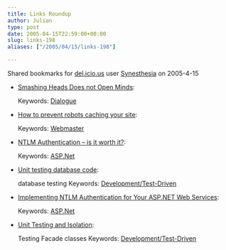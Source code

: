 ```yaml
---
title: Links Roundup
author: Julian
type: post
date: 2005-04-15T22:59:00+00:00
slug: links-198 
aliases: ["/2005/04/15/links-198"]

---
```

Shared bookmarks for [del.icio.us][1] user  [Synesthesia][2] on 2005-4-15

  * [Smashing Heads Does not Open Minds][3]:
   
    Keywords: [Dialogue][4]
  * [How to prevent robots caching your site][5]:
   
    Keywords: [Webmaster][6]
  * [NTLM Authentication &#8211; is it worth it?][7]:
   
    Keywords: [ASP.Net][8]
  * [Unit testing database code][9]:
  
    database testing Keywords: [Development/Test-Driven][10]
  * [Implementing NTLM Authentication for Your ASP.NET Web Services][11]:
   
    Keywords: [ASP.Net][8]
  * [Unit Testing and Isolation][12]:
  
    Testing Facade classes Keywords: [Development/Test-Driven][10]

 [1]: https://del.icio.us/
 [2]: https://del.icio.us/synesthesia
 [3]: https://blog.contentious.com/archives/2005/04/14/smashing-heads-does-not-open-minds "https://blog.contentious.com/archives/2005/04/14/smashing-heads-does-not-open-minds"
 [4]: https://del.icio.us/synesthesia/Dialogue
 [5]: https://blog.taragana.com/index.php/archive/how-to-prevent-robots-google-bot-msnbot-yahoo-slurp-etc-from-displaying-cached-pages-of-your-site/ "https://blog.taragana.com/index.php/archive/how-to-prevent-robots-google-bot-msnbot-yahoo-slurp-etc-from-displaying-cached-pages-of-your-site/"
 [6]: https://del.icio.us/synesthesia/Webmaster
 [7]: https://www.codinghorror.com/blog/archives/000263.html "https://www.codinghorror.com/blog/archives/000263.html"
 [8]: https://del.icio.us/synesthesia/ASP.Net
 [9]: https://www.dallaway.com/acad/dbunit.html "https://www.dallaway.com/acad/dbunit.html"
 [10]: https://del.icio.us/synesthesia/Development/Test-Driven
 [11]: https://www.dotnetjunkies.com/Article/6B31D299-347C-4B85-82C5-954546165C80.dcik "https://www.dotnetjunkies.com/Article/6B31D299-347C-4B85-82C5-954546165C80.dcik"
 [12]: https://www.geekswithblogs.net/sbellware/archive/2005/03/18/26669.aspx "https://www.geekswithblogs.net/sbellware/archive/2005/03/18/26669.aspx"